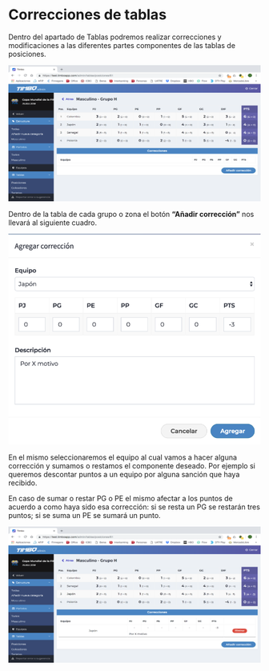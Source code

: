 # Correcciones de tablas

Dentro del apartado de Tablas podremos realizar correcciones y modificaciones a las diferentes partes componentes de las tablas de posiciones. 

<p align="center"><img src="images/tablas1.png"></p>

Dentro de la tabla de cada grupo o zona el botón <strong>“Añadir corrección”</strong> nos llevará al siguiente cuadro.

<p align="center"><img src="images/tablas2.png"></p>

En el mismo seleccionaremos el equipo al cual vamos a hacer alguna corrección y sumamos o restamos el componente deseado. Por ejemplo si queremos descontar puntos a un equipo por alguna sanción que haya recibido. 

En caso de sumar o restar PG o PE el mismo afectar a los puntos de acuerdo a como haya sido esa corrección: si se resta un PG se restarán tres puntos; si se suma un PE se sumará un punto.

<p align="center"><img src="images/tablas3.png"></p>